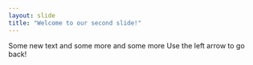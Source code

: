 ```yaml
---
layout: slide
title: "Welcome to our second slide!"
---
```

Some new text and some more and some more
Use the left arrow to go back!
